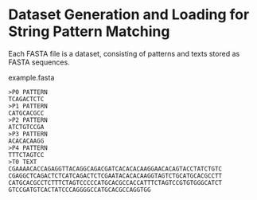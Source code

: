 # Dataset Generation and Loading for String Pattern Matching

Each FASTA file is a dataset, consisting of patterns and texts stored as FASTA sequences.

example.fasta

```
>P0 PATTERN
TCAGACTCTC
>P1 PATTERN
CATGCACGCC
>P2 PATTERN
ATCTGTCCGA
>P3 PATTERN
ACACACAAGG
>P4 PATTERN
TTTCTAGTCC
>T0 TEXT
CGAAAACACCAGAGGTTACAGGCAGACGATCACACACAAGGAACACAGTACCTATCTGTC
CGAGGCTCAGACTCTCATCAGACTCTCGAATACACACAAGGTAGTCTGCATGCACGCCTT
CATGCACGCCTCTTTCTAGTCCCCCATGCACGCCACCATTTCTAGTCCGTGTGGGCATCT
GTCCGATGTCACTATCCCAGGGGCCATGCACGCCAGGTGG
```

